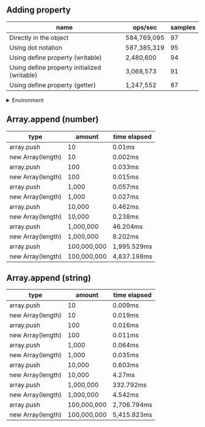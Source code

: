 ## Adding property

|name|ops/sec|samples|
|-|-|-|
|Directly in the object|584,769,095|97|
|Using dot notation|587,385,319|95|
|Using define property (writable)|2,480,600|94|
|Using define property initialized (writable)|3,068,573|91|
|Using define property (getter)|1,247,552|87|


<details>
<summary>Environment</summary>

* __Machine:__ linux x64 | 2 vCPUs | 6.8GB Mem
* __Run:__ Wed Oct 25 2023 03:36:08 GMT+0000 (Coordinated Universal Time)
</details>

<!--
{"environment":{"platform":"linux","arch":"x64","cpus":2,"totalMemory":6.7597503662109375},"benchmarks":[{"name":"Directly in the object","opsSec":584769095.4796222,"samples":6},{"name":"Using dot notation","opsSec":587385319.2876967,"samples":7},{"name":"Using define property (writable)","opsSec":2480600.361643891,"samples":6},{"name":"Using define property initialized (writable)","opsSec":3068573.0179144167,"samples":5},{"name":"Using define property (getter)","opsSec":1247552.0367843828,"samples":4}]}-->

## Array.append (number)

|type|amount|time elapsed|
|-|-|-|
array.push|10|0.01ms
new Array(length)|10|0.002ms
array.push|100|0.033ms
new Array(length)|100|0.015ms
array.push|1,000|0.057ms
new Array(length)|1,000|0.027ms
array.push|10,000|0.462ms
new Array(length)|10,000|0.238ms
array.push|1,000,000|46.204ms
new Array(length)|1,000,000|8.202ms
array.push|100,000,000|1,995.529ms
new Array(length)|100,000,000|4,837.198ms
## Array.append (string)

|type|amount|time elapsed|
|-|-|-|
array.push|10|0.009ms
new Array(length)|10|0.019ms
array.push|100|0.016ms
new Array(length)|100|0.011ms
array.push|1,000|0.064ms
new Array(length)|1,000|0.035ms
array.push|10,000|0.603ms
new Array(length)|10,000|4.27ms
array.push|1,000,000|332.792ms
new Array(length)|1,000,000|4.542ms
array.push|100,000,000|2,706.794ms
new Array(length)|100,000,000|5,415.823ms
